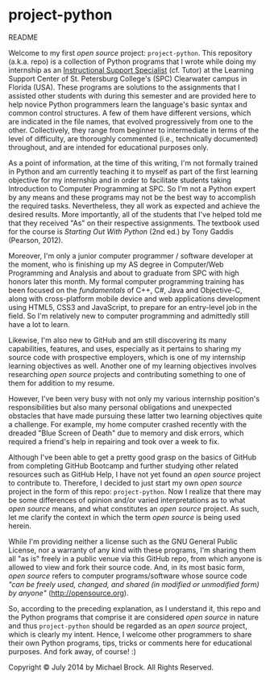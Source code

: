 project-python
==============
README

Welcome to my first *open source* project: <code>project-python</code>. This repository (a.k.a. repo) is a collection of Python programs that I wrote while doing my internship as an <a target="_blank" href="https://www.spcollege.edu/hrapp/admin/positions.php?popup_id=631">Instructional Support Specialist</a> (cf. Tutor) at the Learning Support Center of St. Petersburg College's (SPC) Clearwater campus in Florida (USA). These programs are solutions to the assignments that I assisted other students with during this semester and are provided here to help novice Python programmers learn the language's basic syntax and common control structures. A few of them have different versions, which are indicated in the file names, that evolved progressively from one to the other. Collectively, they range from beginner to intermediate in terms of the level of difficulty, are thoroughly commented (i.e., technically documented) throughout, and are intended for educational purposes only.

As a point of information, at the time of this writing, I'm not formally trained in Python and am currently teaching it to myself as part of the first learning objective for my internship and in order to facilitate students taking Introduction to Computer Programming at SPC. So I'm not a Python expert by any means and these programs may not be the best way to accomplish the required tasks. Nevertheless, they all work as expected and achieve the desired results. More importantly, all of the students that I've helped told me that they received "As" on their respective assignments. The textbook used for the course is *Starting Out With Python* (2nd ed.) by Tony Gaddis (Pearson, 2012).

Moreover, I'm only a junior computer programmer / software developer at the moment, who is finishing up my AS degree in Computer/Web Programming and Analysis and about to graduate from SPC with high honors later this month. My formal computer programming training has been focused on the *fundamentals* of C++, C#, Java and Objective-C, along with cross-platform mobile device and web applications development using HTML5, CSS3 and JavaScript, to prepare for an entry-level job in the field. So I'm relatively new to computer programming and admittedly still have a lot to learn.

Likewise, I'm also new to GitHub and am still discovering its many capabilities, features, and uses, especially as it pertains to sharing my source code with prospective employers, which is one of my internship learning objectives as well. Another one of my learning objectives involves researching *open source* projects and contributing something to one of them for addition to my resume.

However, I've been very busy with not only my various internship position's responsibilities but also many personal obligations and unexpected obstacles that have made pursuing these latter two learning objectives quite a challenge. For example, my home computer crashed recently with the dreaded "Blue Screen of Death" due to memory and disk errors, which required a friend's help in repairing and took over a week to fix. 

Although I've been able to get a pretty good grasp on the basics of GitHub from completing GitHub Bootcamp and further studying other related resources such as GitHub Help, I have not yet found an *open source* project to contribute to. Therefore, I decided to just start my own *open source* project in the form of this repo: <code>project-python</code>. Now I realize that there may be some differences of opinion and/or varied interpretations as to what *open source* means, and what constitutes an *open source* project. As such, let me clarify the context in which the term *open source* is being used herein. 

While I'm providing neither a license such as the GNU General Public License, nor a warranty of any kind with these programs, I'm sharing them all "as is" freely in a public venue via this GitHub repo, from which anyone is allowed to view and fork their source code. And, in its most basic form, *open source* refers to computer programs/software whose source code *"can be freely used, changed, and shared (in modified or unmodified form) by anyone"* (<a target="_blank" href="http://opensource.org">http://opensource.org</a>).

So, according to the preceding explanation, as I understand it, this repo and the Python programs that comprise it are considered *open source* in nature and thus <code>project-python</code> should be regarded as an *open source* project, which is clearly my intent. Hence, I welcome other programmers to share their own Python programs, tips, tricks or comments here for educational purposes. And fork away, of course!  :)

Copyright &copy; July 2014 by Michael Brock. All Rights Reserved.
